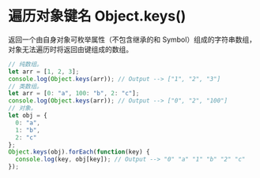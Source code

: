 # 遍历对象键名 Object.keys()

返回一个由自身对象可枚举属性（不包含继承的和 Symbol）组成的字符串数组，对象无法遍历时将返回由键组成的数组。

```js
// 纯数组。
let arr = [1, 2, 3];
console.log(Object.keys(arr)); // Output --> ["1", "2", "3"]
// 类数组。
let arr = [0: "a", 100: "b", 2: "c"];
console.log(Object.keys(arr)); // Output --> ["0", "2", "100"]
// 对象。
let obj = {
  0: "a",
  1: "b",
  2: "c"
};
Object.keys(obj).forEach(function(key) {
  console.log(key, obj[key]); // Output --> "0" "a" "1" "b" "2" "c"
});
```
